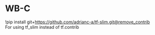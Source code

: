 # WB-C

!pip install git+https://github.com/adrianc-a/tf-slim.git@remove_contrib <br>
For using tf_slim instead of tf.contrib
